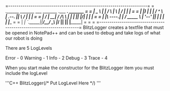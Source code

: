=--------------------------------------------------------------------=
=  .______       _______     ___       _______  .___  ___.  _______  =
=  |   _  \     |   ____|   /   \     |       \ |   \/   | |   ____| =
=  |  |_)  |    |  |__     /  ^  \    |  .--.  ||  \  /  | |  |__    =
=  |      /     |   __|   /  /_\  \   |  |  |  ||  |\/|  | |   __|   =
=  |  |\  \----.|  |____ /  _____  \  |  '--'  ||  |  |  | |  |____  =
=  | _| `._____||_______/__/     \__\ |_______/ |__|  |__| |_______| =
=																	 =
=--------------------------------------------------------------------=
BlitzLogger creates a textfile that must be opened in NotePad++ and 
can be used to debug and take logs of what our robot is doing

There are 5 LogLevels

Error    - 	  0
Warning  - 	  1
Info     - 	  2
Debug    -    3
Trace    -    4

When you start make the constructor for the BlitzLogger item you must
include the logLevel

'''C++
	BlitzLogger(/* Put LogLevel Here */)
'''
	